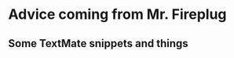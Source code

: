Advice coming from Mr. Fireplug
===============================

Some TextMate snippets and things
---------------------------------
